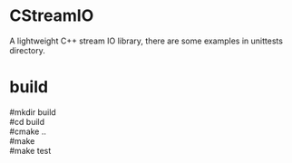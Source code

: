 # CStreamIO
A lightweight C++ stream IO library, there are some examples in unittests directory.

# build
  #mkdir build  
  #cd build  
  #cmake ..  
  #make  
  #make test  

